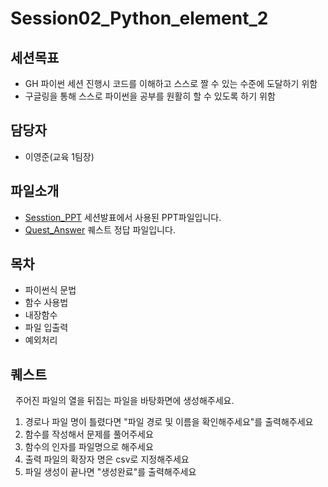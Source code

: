 Session02_Python_element_2
===

세션목표
---
 - GH 파이썬 세션 진행시 코드를 이해하고 스스로 짤 수 있는 수준에 도달하기 위함
 - 구글링을 통해 스스로 파이썬을 공부를 원활히 할 수 있도록 하기 위함

담당자
---
 - 이영준(교육 1팀장)

파일소개
---
   
 - [Sesstion_PPT](./Session2_Python_element_2.pdf) 세션발표에서 사용된 PPT파일입니다.
 - [Quest_Answer](./PythonSession_Quiz_Ans_2.py) 퀘스트 정답 파일입니다.


목차
---
   
 - 파이썬식 문법
 - 함수 사용법
 - 내장함수 
 - 파일 입출력
 - 예외처리
 
 
퀘스트
---
   
주어진 파일의 열을 뒤집는 파일을 바탕화면에 생성해주세요.
 1. 경로나 파일 명이 틀렸다면 "파일 경로 및 이름을 확인해주세요"를 출력해주세요
 2. 함수를 작성해서 문제를 풀어주세요
 3. 함수의 인자를 파일명으로 해주세요
 4. 출력 파일의 확장자 명은 csv로 지정해주세요
 5. 파일 생성이 끝나면 "생성완료"를 출력해주세요


